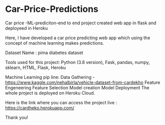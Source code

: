 # Car-Price-Predictions

Car price -ML-prediciton-end to end project created web app in flask and deployeed in Heroku

Here, I have developed a car price predicting web app which using the concept of machine learning makes predictions.

Dataset Name : pima diabetes dataset

Tools used for this project: Python (3.8 version), Fask, pandas, numpy, sklearn, HTML, Flask, Heroku

Machine Learning pip line:
Data Gathering - https://www.kaggle.com/nehalbirla/vehicle-dataset-from-cardekho
Feature Engeneering
Feature Selection
Model creation
Model Deployment
The whole project is deployed on Heroku Cloud.

Here is the link where you can access the project live : https://cardheko.herokuapp.com/

Thank you!

